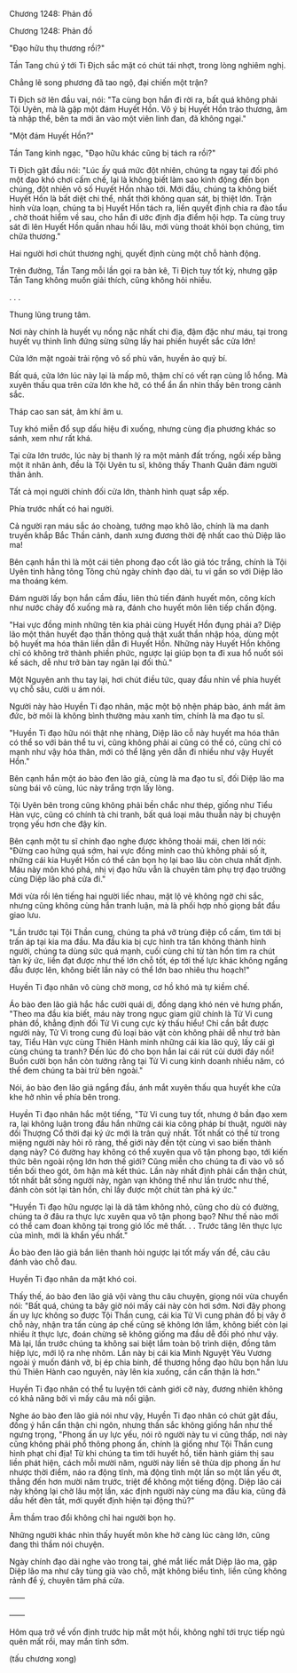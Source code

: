 




Chương 1248: Phản đồ


Chương 1248: Phản đồ

"Đạo hữu thụ thương rồi?"

Tần Tang chú ý tới Ti Địch sắc mặt có chút tái nhợt, trong lòng nghiêm nghị.

Chẳng lẽ song phương đã tao ngộ, đại chiến một trận?

Ti Địch sờ lên đầu vai, nói: "Ta cùng bọn hắn đi rời ra, bất quá không phải Tội Uyên, mà là gặp một đám Huyết Hồn. Vô ý bị Huyết Hồn trảo thương, âm tà nhập thể, bên ta mới ăn vào một viên linh đan, đã không ngại."

"Một đám Huyết Hồn?"

Tần Tang kinh ngạc, "Đạo hữu khác cũng bị tách ra rồi?"

Ti Địch gật đầu nói: "Lúc ấy quá mức đột nhiên, chúng ta ngay tại đối phó một đạo khó chơi cấm chế, lại là không biết làm sao kinh động đến bọn chúng, đột nhiên vô số Huyết Hồn nhào tới. Mới đầu, chúng ta không biết Huyết Hồn là bất diệt chi thể, nhất thời không quan sát, bị thiệt lớn. Trận hình vừa loạn, chúng ta bị Huyết Hồn tách ra, liền quyết định chia ra đào tẩu , chờ thoát hiểm về sau, cho hắn đi ước định địa điểm hội hợp. Ta cùng truy sát đi lên Huyết Hồn quần nhau hồi lâu, mới vùng thoát khỏi bọn chúng, tìm chữa thương."

Hai người hơi chút thương nghị, quyết định cùng một chỗ hành động.

Trên đường, Tần Tang mỗi lần gọi ra bàn kê, Ti Địch tuy tốt kỳ, nhưng gặp Tần Tang không muốn giải thích, cũng không hỏi nhiều.

. . .

Thung lũng trung tâm.

Nơi này chính là huyết vụ nồng nặc nhất chi địa, đậm đặc như máu, tại trong huyết vụ thình lình đứng sừng sững lấy hai phiến huyết sắc cửa lớn!

Cửa lớn mặt ngoài trải rộng vô số phù văn, huyền ảo quỷ bí.

Bất quá, cửa lớn lúc này lại là mấp mô, thậm chí có vết rạn cùng lỗ hổng. Mà xuyên thấu qua trên cửa lớn khe hở, có thể ẩn ẩn nhìn thấy bên trong cảnh sắc.

Tháp cao san sát, âm khí âm u.

Tuy khó miễn đổ sụp dấu hiệu đi xuống, nhưng cùng địa phương khác so sánh, xem như rất khá.

Tại cửa lớn trước, lúc này bị thanh lý ra một mảnh đất trống, ngồi xếp bằng một ít nhân ảnh, đều là Tội Uyên tu sĩ, không thấy Thanh Quân đám người thân ảnh.

Tất cả mọi người chính đối cửa lớn, thành hình quạt sắp xếp.

Phía trước nhất có hai người.

Cả người rạn máu sắc áo choàng, tướng mạo khô lão, chính là ma danh truyền khắp Bắc Thần cảnh, danh xưng đương thời đệ nhất cao thủ Diệp lão ma!

Bên cạnh hắn thì là một cái tiên phong đạo cốt lão giả tóc trắng, chính là Tội Uyên tinh hằng tông Tông chủ ngày chính đạo dài, tu vi gần so với Diệp lão ma thoáng kém.

Đám người lấy bọn hắn cầm đầu, liên thủ tiến đánh huyết môn, công kích như nước chảy đổ xuống mà ra, đánh cho huyết môn liên tiếp chấn động.

"Hai vực đồng minh những tên kia phải cùng Huyết Hồn đụng phải a? Diệp lão một thân huyết đạo thần thông quả thật xuất thần nhập hóa, dùng một bộ huyết ma hóa thân liền dẫn đi Huyết Hồn. Những này Huyết Hồn không chỉ có không trở thành phiền phức, ngược lại giúp bọn ta đi xua hổ nuốt sói kế sách, dễ như trở bàn tay ngăn lại đối thủ."

Một Nguyên anh thu tay lại, hơi chút điều tức, quay đầu nhìn về phía huyết vụ chỗ sâu, cười u ám nói.

Người này hào Huyền Ti đạo nhân, mặc một bộ nhện pháp bào, ánh mắt âm đức, bờ môi là không bình thường màu xanh tím, chính là ma đạo tu sĩ.

"Huyền Ti đạo hữu nói thật nhẹ nhàng, Diệp lão cỗ này huyết ma hóa thân có thể so với bản thể tu vi, cũng không phải ai cũng có thể có, cũng chỉ có mạnh như vậy hóa thân, mới có thể lặng yên dẫn đi nhiều như vậy Huyết Hồn."

Bên cạnh hắn một áo bào đen lão giả, cùng là ma đạo tu sĩ, đối Diệp lão ma sùng bái vô cùng, lúc này trắng trợn lấy lòng.

Tội Uyên bên trong cũng không phải bền chắc như thép, giống như Tiểu Hàn vực, cũng có chính tà chi tranh, bất quá loại mâu thuẫn này bị chuyện trọng yếu hơn che đậy kín.

Bên cạnh một tu sĩ chính đạo nghe được không thoải mái, chen lời nói: "Đừng cao hứng quá sớm, hai vực đồng minh cao thủ không phải số ít, những cái kia Huyết Hồn có thể cản bọn họ lại bao lâu còn chưa nhất định. Máu này môn khó phá, nhị vị đạo hữu vẫn là chuyên tâm phụ trợ đạo trưởng cùng Diệp lão phá cửa đi."

Mới vừa rồi lên tiếng hai người liếc nhau, mặt lộ vẻ không ngờ chi sắc, nhưng cũng không cùng hắn tranh luận, mà là phối hợp nhỏ giọng bắt đầu giao lưu.

"Lần trước tại Tội Thần cung, chúng ta phá vỡ trùng điệp cổ cấm, tìm tới bị trấn áp tại kia ma đầu. Ma đầu kia bị cực hình tra tấn không thành hình người, chúng ta dùng sức quá mạnh, cuối cùng chỉ từ tàn hồn tìm ra chút tàn ký ức, liền đạt được như thế lớn chỗ tốt, ép tới thế lực khác không ngẩng đầu được lên, không biết lần này có thể lớn bao nhiêu thu hoạch!"

Huyền Ti đạo nhân vô cùng chờ mong, cơ hồ khó mà tự kiềm chế.

Áo bào đen lão giả hắc hắc cười quái dị, đồng dạng khó nén vẻ hưng phấn, "Theo ma đầu kia biết, máu này trong ngục giam giữ chính là Tử Vi cung phản đồ, khẳng định đối Tử Vi cung cực kỳ thấu hiểu! Chỉ cần bắt được người này, Tử Vi trong cung đủ loại bảo vật còn không phải dễ như trở bàn tay, Tiểu Hàn vực cùng Thiên Hành minh những cái kia lão quỷ, lấy cái gì cùng chúng ta tranh? Đến lúc đó cho bọn hắn lai cái rút củi dưới đáy nồi! Buồn cười bọn hắn còn tưởng rằng tại Tử Vi cung kinh doanh nhiều năm, có thể đem chúng ta bài trừ bên ngoài."

Nói, áo bào đen lão giả ngẩng đầu, ánh mắt xuyên thấu qua huyết khe cửa khe hở nhìn về phía bên trong.

Huyền Ti đạo nhân hắc một tiếng, "Tử Vi cung tuy tốt, nhưng ở bần đạo xem ra, lại không luận trong đầu hắn những cái kia công pháp bí thuật, người này đối Thượng Cổ thời đại ký ức mới là trân quý nhất. Tốt nhất có thể từ trong miệng người này hỏi rõ ràng, thế giới này đến tột cùng vì sao biến thành dạng này? Có đường hay không có thể xuyên qua vô tận phong bạo, tới kiến thức bên ngoài rộng lớn hơn thế giới? Cũng miễn cho chúng ta đi vào vô số tiền bối theo gót, ôm hận mà kết thúc. Lần này nhất định phải cẩn thận chút, tốt nhất bắt sống người này, ngàn vạn không thể như lần trước như thế, đánh còn sót lại tàn hồn, chỉ lấy được một chút tàn phá ký ức."

"Huyền Ti đạo hữu ngược lại là dã tâm không nhỏ, cũng cho dù có đường, chúng ta ở đâu ra thực lực xuyên qua vô tận phong bạo? Như thế nào mới có thể cam đoan không tại trong gió lốc mê thất. . . Trước tăng lên thực lực của mình, mới là khẩn yếu nhất."

Áo bào đen lão giả bắn liên thanh hỏi ngược lại tốt mấy vấn đề, câu câu đánh vào chỗ đau.

Huyền Ti đạo nhân da mặt khó coi.

Thấy thế, áo bào đen lão giả vội vàng thu câu chuyện, giọng nói vừa chuyển nói: "Bất quá, chúng ta bây giờ nói mấy cái này còn hơi sớm. Nơi đây phong ấn uy lực không so được Tội Thần cung, cái kia Tử Vi cung phản đồ bị vây ở chỗ này, nhận tra tấn cùng áp chế cũng sẽ không lớn lắm, không biết còn lại nhiều ít thực lực, đoán chừng sẽ không giống ma đầu dễ đối phó như vậy. Mà lại, lần trước chúng ta không sai biệt lắm toàn bộ trình diện, đồng tâm hiệp lực, mới lộ ra nhẹ nhõm. Lần này bị cái kia Minh Nguyệt Yêu Vương ngoài ý muốn đánh vỡ, bị ép chia binh, để thương hồng đạo hữu bọn hắn lưu thủ Thiên Hành cao nguyên, này lên kia xuống, cần cẩn thận là hơn."

Huyền Ti đạo nhân có thể tu luyện tới cảnh giới cỡ này, đương nhiên không có khả năng bởi vì mấy câu mà nổi giận.

Nghe áo bào đen lão giả nói như vậy, Huyền Ti đạo nhân có chút gật đầu, đồng ý hắn cẩn thận chi ngôn, nhưng thần sắc không giống hắn như thế ngưng trọng, "Phong ấn uy lực yếu, nói rõ người này tu vi cũng thấp, nơi này cũng không phải phổ thông phong ấn, chính là giống như Tội Thần cung hình phạt chi địa! Từ khi chúng ta tìm tới huyết hồ, tiến hành giám thị sau liền phát hiện, cách mỗi mười năm, người này liền sẽ thừa dịp phong ấn hư nhược thời điểm, náo ra động tĩnh, mà động tĩnh một lần so một lần yếu ớt, thẳng đến hơn mười năm trước, triệt để không một tiếng động. Diệp lão cái này không lại chờ lâu một lần, xác định người này cùng ma đầu kia, cũng đã dầu hết đèn tắt, mới quyết định hiện tại động thủ?"

Âm thầm trao đổi không chỉ hai người bọn họ.

Những người khác nhìn thấy huyết môn khe hở càng lúc càng lớn, cũng đang thì thầm nói chuyện.

Ngày chính đạo dài nghe vào trong tai, ghé mắt liếc mắt Diệp lão ma, gặp Diệp lão ma như cây tùng già vào chỗ, mặt không biểu tình, liền cũng không rảnh để ý, chuyên tâm phá cửa.

——

——

Hôm qua trở về vốn định trước híp mắt một hồi, không nghĩ tới trực tiếp ngủ quên mất rồi, may mắn tỉnh sớm.

(tấu chương xong)




